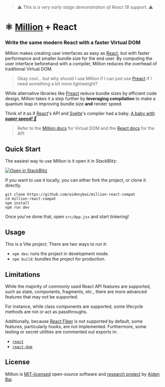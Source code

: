 > ⚠️ _This is a very early stage demonstration of React 18 support._ ⚠️

# ⚛️ [Million](https://github.com/aidenybai/million) + React

### Write the same modern React with a faster Virtual DOM

Million makes creating user interfaces as easy as [React](https://reactjs.org), but with faster performance and smaller bundle size for the end user. By computing the user interface beforehand with a compiler, Million reduces the overhead of traditional Virtual DOM.

> Okay cool... but why should I use Million if I can just use [Preact](https://preactjs.com/) if I need something a bit more lightweight?

While alternative libraries like [Preact](https://preactjs.com/) reduce bundle sizes by efficient code design, Million takes it a step further by **leveraging compilation** to make a quantum leap in improving bundle size **and** render speed.

Think of it as if [React](https://preactjs.com/)'s API and [Svelte](https://svelte.dev/)'s compiler had a baby. [A baby with _**super speed! 👶**_](https://millionjs.org/benchmarks)

> Refer to the [Million docs](https://millionjs.org) for Virtual DOM and the [React docs](https://beta.reactjs.org/apis) for the API

## Quick Start

The easiest way to use Million is it open it in StackBlitz:

[![Open in StackBlitz](https://developer.stackblitz.com/img/open_in_stackblitz.svg)](https://stackblitz.com/github/aidenybai/million-react-compat)

If you want to use it locally, you can either fork the project, or clone it directly.

```
git clone https://github.com/aidenybai/million-react-compat
cd million-react-compat
npm install
npm run dev
```

Once you've done that, open `src/App.jsx` and start tinkering!

## Usage

This is a Vite project. There are two ways to run it:

- `npm dev`: runs the project in development mode.
- `npm build`: bundles the project for production.

## Limitations

While the majority of commonly used React API features are supported, such as state, components, fragments, etc., there are more advanced features that may not be supported.

For instance, while class components are supported, some lifecycle methods are not or act as passthroughs.

Additionally, because [React Fiber](https://www.velotio.com/engineering-blog/react-fiber-algorithm) is not supported by default, some features, particularly hooks, are not implemented. Furthermore, some testing or secret utilities are commented out exports in:

- [`react`](https://github.com/aidenybai/million/blob/main/src/react/react.ts)
- [`react-dom`](https://github.com/aidenybai/million/blob/main/src/react/react-dom.ts)

## License

Million is [MIT-licensed](https://github.com/aidenybai/million/blob/main/LICENSE) open-source software and [research project](https://arxiv.org/abs/2202.08409) by [Aiden Bai](https://aidenybai.com).